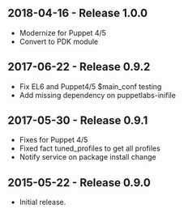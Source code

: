 ## 2018-04-16 - Release 1.0.0

- Modernize for Puppet 4/5
- Convert to PDK module

## 2017-06-22 - Release 0.9.2

- Fix EL6 and Puppet4/5 $main_conf testing
- Add missing dependency on puppetlabs-inifile

## 2017-05-30 - Release 0.9.1

- Fixes for Puppet 4/5
- Fixed fact tuned_profiles to get all profiles
- Notify service on package install change

## 2015-05-22 - Release 0.9.0

- Initial release.
